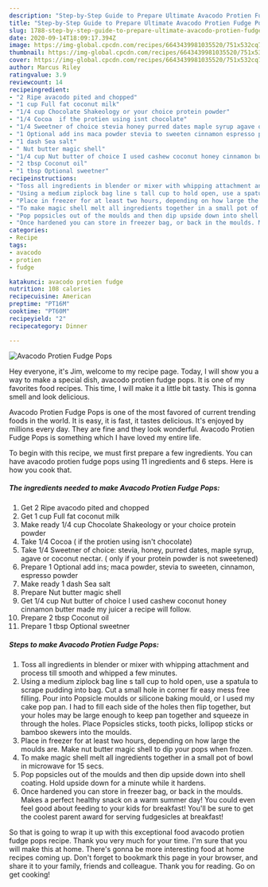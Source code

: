 ```yaml
---
description: "Step-by-Step Guide to Prepare Ultimate Avacodo Protien Fudge Pops"
title: "Step-by-Step Guide to Prepare Ultimate Avacodo Protien Fudge Pops"
slug: 1788-step-by-step-guide-to-prepare-ultimate-avacodo-protien-fudge-pops
date: 2020-09-14T18:09:17.394Z
image: https://img-global.cpcdn.com/recipes/6643439981035520/751x532cq70/avacodo-protien-fudge-pops-recipe-main-photo.jpg
thumbnail: https://img-global.cpcdn.com/recipes/6643439981035520/751x532cq70/avacodo-protien-fudge-pops-recipe-main-photo.jpg
cover: https://img-global.cpcdn.com/recipes/6643439981035520/751x532cq70/avacodo-protien-fudge-pops-recipe-main-photo.jpg
author: Marcus Riley
ratingvalue: 3.9
reviewcount: 14
recipeingredient:
- "2 Ripe avacodo pited and chopped"
- "1 cup Full fat coconut milk"
- "1/4 cup Chocolate Shakeology or your choice protein powder"
- "1/4 Cocoa  if the protien using isnt chocolate"
- "1/4 Sweetner of choice stevia honey purred dates maple syrup agave or coconut nectar  only if your protein powder is not sweetened"
- "1 Optional add ins maca powder stevia to sweeten cinnamon espresso powder"
- "1 dash Sea salt"
- " Nut butter magic shell"
- "1/4 cup Nut butter of choice I used cashew coconut honey cinnamon butter made my juicer a recipe will follow"
- "2 tbsp Coconut oil"
- "1 tbsp Optional sweetner"
recipeinstructions:
- "Toss all ingredients in blender or mixer with whipping attachment and process till smooth and whipped a few minutes."
- "Using a medium ziplock bag line s tall cup to hold open, use a spatula to scrape pudding into bag. Cut a small hole in corner fir easy mess free filling. Pour into Popsicle moulds or silicone baking mould, or I used my cake pop pan. I had to fill each side of the holes then flip together, but your holes may be large enough to keep pan together and squeeze in through the holes. Place Popsicles sticks, tooth picks, lollipop sticks or bamboo skewers into the moulds."
- "Place in freezer for at least two hours, depending on how large the moulds are. Make nut butter magic shell to dip your pops when frozen."
- "To make magic shell melt all ingredients together in a small pot of bowl in microwave for 15 secs."
- "Pop popsicles out of the moulds and then dip upside down into shell coating. Hold upside down for a minute while it hardens."
- "Once hardened you can store in freezer bag, or back in the moulds. Makes a perfect healthy snack on a warm summer day! You could even feel good about feeding to your kids for breakfast! You&#39;ll be sure to get the coolest parent award for serving fudgesicles at breakfast!"
categories:
- Recipe
tags:
- avacodo
- protien
- fudge

katakunci: avacodo protien fudge 
nutrition: 108 calories
recipecuisine: American
preptime: "PT16M"
cooktime: "PT60M"
recipeyield: "2"
recipecategory: Dinner

---
```



![Avacodo Protien Fudge Pops](https://img-global.cpcdn.com/recipes/6643439981035520/751x532cq70/avacodo-protien-fudge-pops-recipe-main-photo.jpg)

Hey everyone, it's Jim, welcome to my recipe page. Today, I will show you a way to make a special dish, avacodo protien fudge pops. It is one of my favorites food recipes. This time, I will make it a little bit tasty. This is gonna smell and look delicious.

Avacodo Protien Fudge Pops is one of the most favored of current trending foods in the world. It is easy, it is fast, it tastes delicious. It's enjoyed by millions every day. They are fine and they look wonderful. Avacodo Protien Fudge Pops is something which I have loved my entire life.




To begin with this recipe, we must first prepare a few ingredients. You can have avacodo protien fudge pops using 11 ingredients and 6 steps. Here is how you cook that.

<!--inarticleads1-->

##### The ingredients needed to make Avacodo Protien Fudge Pops:

1. Get 2 Ripe avacodo pited and chopped
1. Get 1 cup Full fat coconut milk
1. Make ready 1/4 cup Chocolate Shakeology or your choice protein powder
1. Take 1/4 Cocoa ( if the protien using isn&#39;t chocolate)
1. Take 1/4 Sweetner of choice: stevia, honey, purred dates, maple syrup, agave or coconut nectar. ( only if your protein powder is not sweetened)
1. Prepare 1 Optional add ins; maca powder, stevia to sweeten, cinnamon, espresso powder
1. Make ready 1 dash Sea salt
1. Prepare  Nut butter magic shell
1. Get 1/4 cup Nut butter of choice I used cashew coconut honey cinnamon butter made my juicer a recipe will follow.
1. Prepare 2 tbsp Coconut oil
1. Prepare 1 tbsp Optional sweetner




<!--inarticleads2-->

##### Steps to make Avacodo Protien Fudge Pops:

1. Toss all ingredients in blender or mixer with whipping attachment and process till smooth and whipped a few minutes.
1. Using a medium ziplock bag line s tall cup to hold open, use a spatula to scrape pudding into bag. Cut a small hole in corner fir easy mess free filling. Pour into Popsicle moulds or silicone baking mould, or I used my cake pop pan. I had to fill each side of the holes then flip together, but your holes may be large enough to keep pan together and squeeze in through the holes. Place Popsicles sticks, tooth picks, lollipop sticks or bamboo skewers into the moulds.
1. Place in freezer for at least two hours, depending on how large the moulds are. Make nut butter magic shell to dip your pops when frozen.
1. To make magic shell melt all ingredients together in a small pot of bowl in microwave for 15 secs.
1. Pop popsicles out of the moulds and then dip upside down into shell coating. Hold upside down for a minute while it hardens.
1. Once hardened you can store in freezer bag, or back in the moulds. Makes a perfect healthy snack on a warm summer day! You could even feel good about feeding to your kids for breakfast! You&#39;ll be sure to get the coolest parent award for serving fudgesicles at breakfast!




So that is going to wrap it up with this exceptional food avacodo protien fudge pops recipe. Thank you very much for your time. I'm sure that you will make this at home. There's gonna be more interesting food at home recipes coming up. Don't forget to bookmark this page in your browser, and share it to your family, friends and colleague. Thank you for reading. Go on get cooking!

